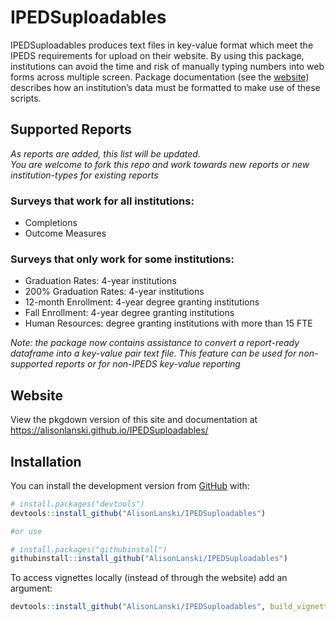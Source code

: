 
<!-- README.md is generated from README.Rmd. Please edit that file -->

# IPEDSuploadables

<!-- badges: start -->

<!-- badges: end -->

IPEDSuploadables produces text files in key-value format which meet the
IPEDS requirements for upload on their website. By using this package,
institutions can avoid the time and risk of manually typing numbers into
web forms across multiple screen. Package documentation (see the
[website](https://alisonlanski.github.io/IPEDSuploadables/)) describes
how an institution’s data must be formatted to make use of these
scripts.

## Supported Reports

*As reports are added, this list will be updated.  
You are welcome to fork this repo and work towards new reports or new
institution-types for existing reports*

### Surveys that work for all institutions:

  - Completions
  - Outcome Measures

### Surveys that only work for some institutions:

  - Graduation Rates: 4-year institutions
  - 200% Graduation Rates: 4-year institutions
  - 12-month Enrollment: 4-year degree granting institutions
  - Fall Enrollment: 4-year degree granting institutions
  - Human Resources: degree granting institutions with more than 15 FTE

*Note: the package now contains assistance to convert a report-ready
dataframe into a key-value pair text file. This feature can be used for
non-supported reports or for non-IPEDS key-value reporting*

## Website

View the pkgdown version of this site and documentation at
<https://alisonlanski.github.io/IPEDSuploadables/>

## Installation

You can install the development version from
[GitHub](https://github.com/AlisonLanski/IPEDSuploadables) with:

``` r
# install.packages("devtools")
devtools::install_github("AlisonLanski/IPEDSuploadables")

#or use

# install.packages("githubinstall")
githubinstall::install_github("AlisonLanski/IPEDSuploadables")
```

To access vignettes locally (instead of through the website) add an
argument:

``` r
devtools::install_github("AlisonLanski/IPEDSuploadables", build_vignettes = TRUE)
```
